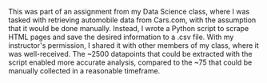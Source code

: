 This was part of an assignment from my Data Science class, where I was tasked with retrieving automobile data from
Cars.com, with the assumption that it would be done manually. Instead, I wrote a Python script to scrape HTML pages
and save the desired information to a .csv file. With my instructor's permission, I shared it with other members
of my class, where it was well-received. The ~2500 datapoints that could be extracted with the script enabled more accurate
analysis, compared to the ~75 that could be manually collected in a reasonable timeframe.
